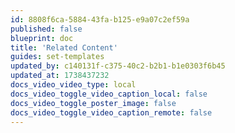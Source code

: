 ```yaml
---
id: 8808f6ca-5884-43fa-b125-e9a07c2ef59a
published: false
blueprint: doc
title: 'Related Content'
guides: set-templates
updated_by: c140131f-c375-40c2-b2b1-b1e0303f6b45
updated_at: 1738437232
docs_video_video_type: local
docs_video_toggle_video_caption_local: false
docs_video_toggle_poster_image: false
docs_video_toggle_video_caption_remote: false
---
```

